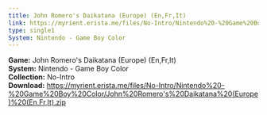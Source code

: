 ```yaml
---
title: John Romero's Daikatana (Europe) (En,Fr,It)
link: https://myrient.erista.me/files/No-Intro/Nintendo%20-%20Game%20Boy%20Color/John%20Romero's%20Daikatana%20(Europe)%20(En,Fr,It).zip
type: single1
System: Nintendo - Game Boy Color
---
```

<b>Game:</b> John Romero's Daikatana (Europe) (En,Fr,It)<br>
<b>System:</b> Nintendo - Game Boy Color<br>
<b>Collection:</b> No-Intro<br>
<b>Download:</b> https://myrient.erista.me/files/No-Intro/Nintendo%20-%20Game%20Boy%20Color/John%20Romero's%20Daikatana%20(Europe)%20(En,Fr,It).zip